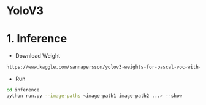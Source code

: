 # YoloV3

# 1. Inference
* Download Weight
```bash
https://www.kaggle.com/sannapersson/yolov3-weights-for-pascal-voc-with-781-map/
```

* Run
```bash
cd inference
python run.py --image-paths <image-path1 image-path2 ...> --show
```

